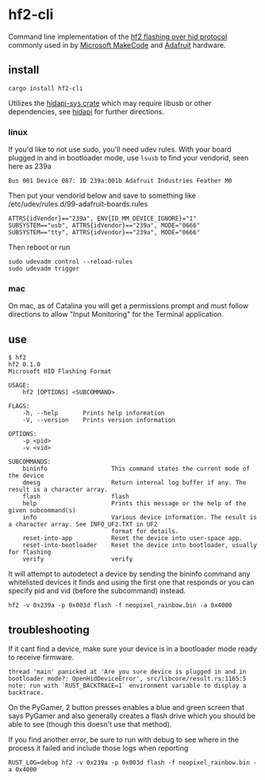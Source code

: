 # hf2-cli
Command line implementation of the [hf2 flashing over hid protocol](https://github.com/jacobrosenthal/hf2-rs/tree/master/hf2) commonly used in by [Microsoft MakeCode](https://www.microsoft.com/en-us/makecode) and [Adafruit](https://www.adafruit.com) hardware.

## install
`cargo install hf2-cli`

Utilizes the [hidapi-sys crate](https://crates.io/crates/hidapi) which may require libusb or other dependencies, see [hidapi](https://github.com/libusb/hidapi#linux) for further directions.

### linux
If you'd like to not use sudo, you'll need udev rules. With your board plugged in and in bootloader mode, use `lsusb` to find your vendorid, seen here as 239a
```
Bus 001 Device 087: ID 239a:001b Adafruit Industries Feather M0
```
Then put your vendorid below and save to something like /etc/udev/rules.d/99-adafruit-boards.rules
```
ATTRS{idVendor}=="239a", ENV{ID_MM_DEVICE_IGNORE}="1"
SUBSYSTEM=="usb", ATTRS{idVendor}=="239a", MODE="0666"
SUBSYSTEM=="tty", ATTRS{idVendor}=="239a", MODE="0666"
```
Then reboot or run
```
sudo udevadm control --reload-rules
sudo udevadm trigger
```

### mac

On mac, as of Catalina you will get a permissions prompt and must follow directions to allow "Input Monitoring" for the Terminal application. 

## use
```
$ hf2
hf2 0.1.0
Microsoft HID Flashing Format

USAGE:
    hf2 [OPTIONS] <SUBCOMMAND>

FLAGS:
    -h, --help       Prints help information
    -V, --version    Prints version information

OPTIONS:
    -p <pid>        
    -v <vid>        

SUBCOMMANDS:
    bininfo                  This command states the current mode of the device
    dmesg                    Return internal log buffer if any. The result is a character array.
    flash                    flash
    help                     Prints this message or the help of the given subcommand(s)
    info                     Various device information. The result is a character array. See INFO_UF2.TXT in UF2
                             format for details.
    reset-into-app           Reset the device into user-space app.
    reset-into-bootloader    Reset the device into bootloader, usually for flashing
    verify                   verify
```
It will attempt to autodetect a device by sending the bininfo command any whitelisted devices it finds and using the first one that responds or you can specify pid and vid (before the subcommand) instead.
```
hf2 -v 0x239a -p 0x003d flash -f neopixel_rainbow.bin -a 0x4000
```

## troubleshooting

If it cant find a device, make sure your device is in a bootloader mode ready to receive firmware.
```
thread 'main' panicked at 'Are you sure device is plugged in and in bootloader mode?: OpenHidDeviceError', src/libcore/result.rs:1165:5
note: run with `RUST_BACKTRACE=1` environment variable to display a backtrace.
```
On the PyGamer, 2 button presses enables a blue and green screen that says PyGamer and also generally creates a flash drive which you should be able to see (though this doesn't use that method).

If you find another error, be sure to run with debug to see where in the process it failed and include those logs when reporting
```
RUST_LOG=debug hf2 -v 0x239a -p 0x003d flash -f neopixel_rainbow.bin -a 0x4000
```
